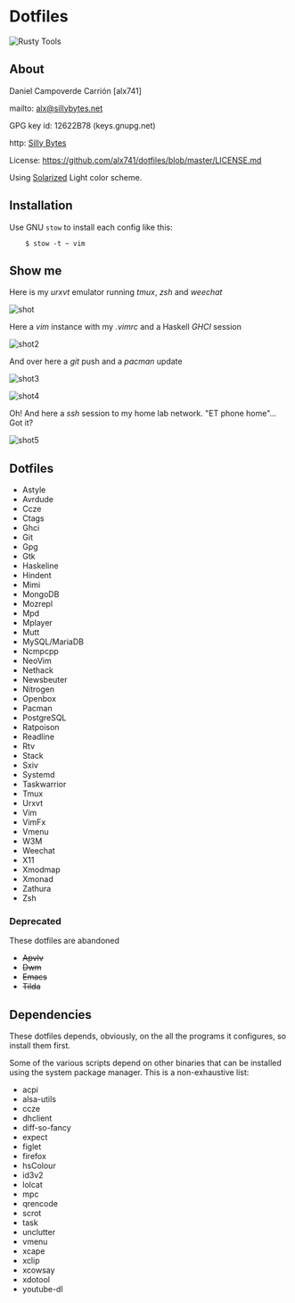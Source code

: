 # Dotfiles

![Rusty Tools](rusty_tools.jpg)


## About

Daniel Campoverde Carrión [alx741]

mailto: <alx@sillybytes.net>

GPG key id: 12622B78 (keys.gnupg.net)

http: [Silly Bytes](http://www.sillybytes.net)

License: https://github.com/alx741/dotfiles/blob/master/LICENSE.md

Using [Solarized](http://ethanschoonover.com/solarized) Light color scheme.


## Installation

Use GNU `stow` to install each config like this:

        $ stow -t ~ vim


## Show me

Here is my *urxvt* emulator running *tmux*, *zsh* and *weechat*

![shot](shot.png)


Here a *vim* instance with my *.vimrc* and a Haskell *GHCI* session

![shot2](shot2.png)


And over here a *git* push and a *pacman* update

![shot3](shot3.png)

![shot4](shot4.png)


Oh! And here a *ssh* session to my home lab network. "ET phone home"... Got it?

![shot5](shot5.png)


## Dotfiles

* Astyle
* Avrdude
* Ccze
* Ctags
* Ghci
* Git
* Gpg
* Gtk
* Haskeline
* Hindent
* Mimi
* MongoDB
* Mozrepl
* Mpd
* Mplayer
* Mutt
* MySQL/MariaDB
* Ncmpcpp
* NeoVim
* Nethack
* Newsbeuter
* Nitrogen
* Openbox
* Pacman
* PostgreSQL
* Ratpoison
* Readline
* Rtv
* Stack
* Sxiv
* Systemd
* Taskwarrior
* Tmux
* Urxvt
* Vim
* VimFx
* Vmenu
* W3M
* Weechat
* X11
* Xmodmap
* Xmonad
* Zathura
* Zsh


### Deprecated

These dotfiles are abandoned

* ~~Apvlv~~
* ~~Dwm~~
* ~~Emacs~~
* ~~Tilda~~


## Dependencies

These dotfiles depends, obviously, on the all the programs it configures, so
install them first.

Some of the various scripts depend on other binaries that can be installed using
the system package manager. This is a non-exhaustive list:

* acpi
* alsa-utils
* ccze
* dhclient
* diff-so-fancy
* expect
* figlet
* firefox
* hsColour
* id3v2
* lolcat
* mpc
* qrencode
* scrot
* task
* unclutter
* vmenu
* xcape
* xclip
* xcowsay
* xdotool
* youtube-dl

